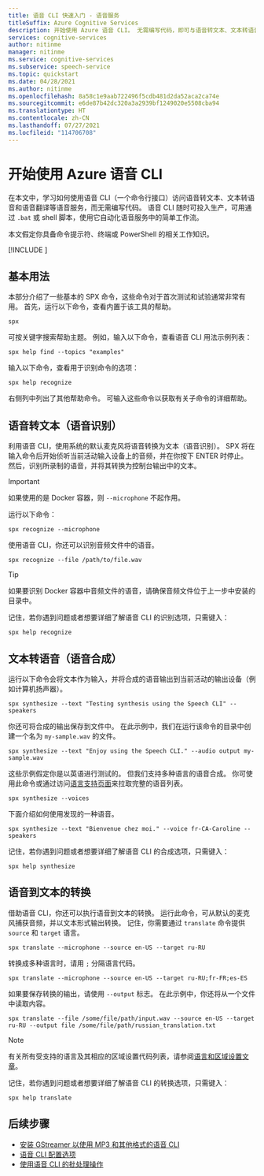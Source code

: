 ```yaml
---
title: 语音 CLI 快速入门 - 语音服务
titleSuffix: Azure Cognitive Services
description: 开始使用 Azure 语音 CLI。 无需编写代码，即可与语音转文本、文本转语音和语音翻译等语音服务进行交互。
services: cognitive-services
author: nitinme
manager: nitinme
ms.service: cognitive-services
ms.subservice: speech-service
ms.topic: quickstart
ms.date: 04/28/2021
ms.author: nitinme
ms.openlocfilehash: 8a58c1e9aab722496f5cdb481d2da52aca2ca74e
ms.sourcegitcommit: e6de87b42dc320a3a2939bf1249020e5508cba94
ms.translationtype: HT
ms.contentlocale: zh-CN
ms.lasthandoff: 07/27/2021
ms.locfileid: "114706708"
---
```

# <a name="get-started-with-the-azure-speech-cli"></a>开始使用 Azure 语音 CLI

在本文中，学习如何使用语音 CLI（一个命令行接口）访问语音转文本、文本转语音和语音翻译等语音服务，而无需编写代码。 语音 CLI 随时可投入生产，可用通过 `.bat` 或 shell 脚本，使用它自动化语音服务中的简单工作流。

本文假定你具备命令提示符、终端或 PowerShell 的相关工作知识。

[!INCLUDE [](includes/spx-setup.md)]

## <a name="basic-usage"></a>基本用法

本部分介绍了一些基本的 SPX 命令，这些命令对于首次测试和试验通常非常有用。 首先，运行以下命令，查看内置于该工具的帮助。

```console
spx
```

可按关键字搜索帮助主题。 例如，输入以下命令，查看语音 CLI 用法示例列表：

```console
spx help find --topics "examples"
```

输入以下命令，查看用于识别命令的选项：

```console
spx help recognize
```

右侧列中列出了其他帮助命令。 可输入这些命令以获取有关子命令的详细帮助。

## <a name="speech-to-text-speech-recognition"></a>语音转文本（语音识别）

利用语音 CLI，使用系统的默认麦克风将语音转换为文本（语音识别）。 SPX 将在输入命令后开始侦听当前活动输入设备上的音频，并在你按下 ENTER 时停止。 然后，识别所录制的语音，并将其转换为控制台输出中的文本。

>[!IMPORTANT]
> 如果使用的是 Docker 容器，则 `--microphone` 不起作用。

运行以下命令：

```console
spx recognize --microphone
```

使用语音 CLI，你还可以识别音频文件中的语音。

```console
spx recognize --file /path/to/file.wav
```

> [!TIP]
> 如果要识别 Docker 容器中音频文件的语音，请确保音频文件位于上一步中安装的目录中。

记住，若你遇到问题或者想要详细了解语音 CLI 的识别选项，只需键入：

```console
spx help recognize
```

## <a name="text-to-speech-speech-synthesis"></a>文本转语音（语音合成）

运行以下命令会将文本作为输入，并将合成的语音输出到当前活动的输出设备（例如计算机扬声器）。

```console
spx synthesize --text "Testing synthesis using the Speech CLI" --speakers
```

你还可将合成的输出保存到文件中。 在此示例中，我们在运行该命令的目录中创建一个名为 `my-sample.wav` 的文件。

```console
spx synthesize --text "Enjoy using the Speech CLI." --audio output my-sample.wav
```

这些示例假定你是以英语进行测试的。 但我们支持多种语言的语音合成。 你可使用此命令或通过访问[语言支持页面](./language-support.md)来拉取完整的语音列表。

```console
spx synthesize --voices
```

下面介绍如何使用发现的一种语音。

```console
spx synthesize --text "Bienvenue chez moi." --voice fr-CA-Caroline --speakers
```

记住，若你遇到问题或者想要详细了解语音 CLI 的合成选项，只需键入：

```console
spx help synthesize
```

## <a name="speech-to-text-translation"></a>语音到文本的转换

借助语音 CLI，你还可以执行语音到文本的转换。 运行此命令，可从默认的麦克风捕获音频，并以文本形式输出转换。 记住，你需要通过 `translate` 命令提供 `source` 和 `target` 语言。

```console
spx translate --microphone --source en-US --target ru-RU
```

转换成多种语言时，请用 `;` 分隔语言代码。

```console
spx translate --microphone --source en-US --target ru-RU;fr-FR;es-ES
```

如果要保存转换的输出，请使用 `--output` 标志。 在此示例中，你还将从一个文件中读取内容。

```console
spx translate --file /some/file/path/input.wav --source en-US --target ru-RU --output file /some/file/path/russian_translation.txt
```

> [!NOTE]
> 有关所有受支持的语言及其相应的区域设置代码列表，请参阅[语言和区域设置文章](language-support.md)。

记住，若你遇到问题或者想要详细了解语音 CLI 的转换选项，只需键入：

```console
spx help translate
```

## <a name="next-steps"></a>后续步骤

* [安装 GStreamer 以使用 MP3 和其他格式的语音 CLI](./how-to-use-codec-compressed-audio-input-streams.md)
* [语音 CLI 配置选项](./spx-data-store-configuration.md)
* [使用语音 CLI 的批处理操作](./spx-batch-operations.md)

